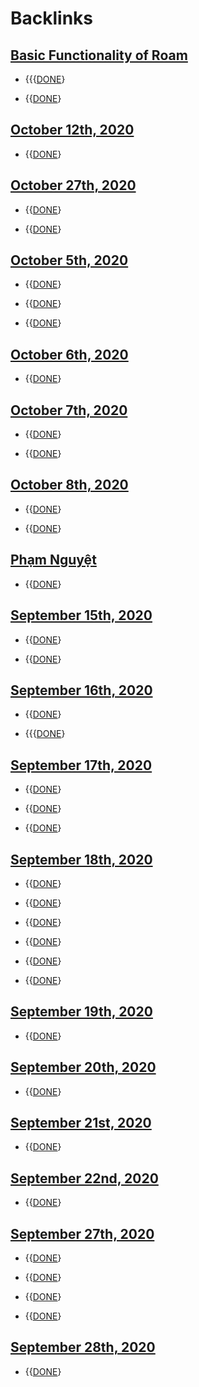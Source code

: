 
# Backlinks
## [Basic Functionality of Roam](<Basic Functionality of Roam.md>)
- {{{[DONE](<DONE.md>)}

- {{[DONE](<DONE.md>)}

## [October 12th, 2020](<October 12th, 2020.md>)
- {{[DONE](<DONE.md>)}

## [October 27th, 2020](<October 27th, 2020.md>)
- {{[DONE](<DONE.md>)}

- {{[DONE](<DONE.md>)}

## [October 5th, 2020](<October 5th, 2020.md>)
- {{[DONE](<DONE.md>)}

- {{[DONE](<DONE.md>)}

- {{[DONE](<DONE.md>)}

## [October 6th, 2020](<October 6th, 2020.md>)
- {{[DONE](<DONE.md>)}

## [October 7th, 2020](<October 7th, 2020.md>)
- {{[DONE](<DONE.md>)}

- {{[DONE](<DONE.md>)}

## [October 8th, 2020](<October 8th, 2020.md>)
- {{[DONE](<DONE.md>)}

- {{[DONE](<DONE.md>)}

## [Phạm Nguyệt](<Phạm Nguyệt.md>)
- {{[DONE](<DONE.md>)}

## [September 15th, 2020](<September 15th, 2020.md>)
- {{[DONE](<DONE.md>)}

- {{[DONE](<DONE.md>)}

## [September 16th, 2020](<September 16th, 2020.md>)
- {{[DONE](<DONE.md>)}

- {{{[DONE](<DONE.md>)}

## [September 17th, 2020](<September 17th, 2020.md>)
- {{[DONE](<DONE.md>)}

- {{[DONE](<DONE.md>)}

- {{[DONE](<DONE.md>)}

## [September 18th, 2020](<September 18th, 2020.md>)
- {{[DONE](<DONE.md>)}

- {{[DONE](<DONE.md>)}

- {{[DONE](<DONE.md>)}

- {{[DONE](<DONE.md>)}

- {{[DONE](<DONE.md>)}

- {{[DONE](<DONE.md>)}

## [September 19th, 2020](<September 19th, 2020.md>)
- {{[DONE](<DONE.md>)}

## [September 20th, 2020](<September 20th, 2020.md>)
- {{[DONE](<DONE.md>)}

## [September 21st, 2020](<September 21st, 2020.md>)
- {{[DONE](<DONE.md>)}

## [September 22nd, 2020](<September 22nd, 2020.md>)
- {{[DONE](<DONE.md>)}

## [September 27th, 2020](<September 27th, 2020.md>)
- {{[DONE](<DONE.md>)}

- {{[DONE](<DONE.md>)}

- {{[DONE](<DONE.md>)}

- {{[DONE](<DONE.md>)}

## [September 28th, 2020](<September 28th, 2020.md>)
- {{[DONE](<DONE.md>)}

